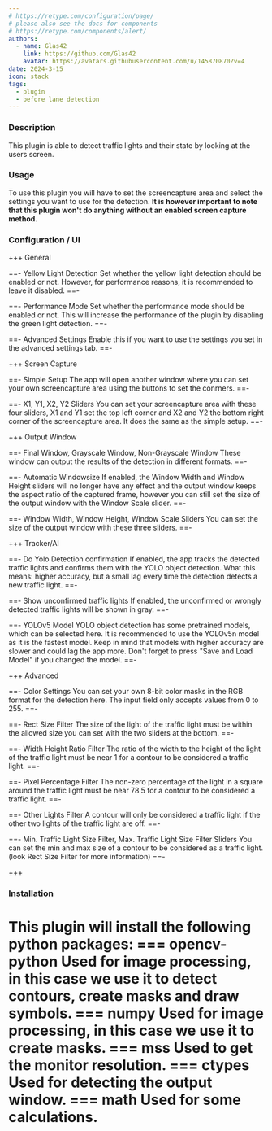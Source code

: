```yaml
---
# https://retype.com/configuration/page/
# please also see the docs for components 
# https://retype.com/components/alert/
authors: 
  - name: Glas42
    link: https://github.com/Glas42
    avatar: https://avatars.githubusercontent.com/u/145870870?v=4
date: 2024-3-15
icon: stack
tags:
  - plugin
  - before lane detection
---
```


### Description
This plugin is able to detect traffic lights and their state by looking at the users screen.

### Usage
To use this plugin you will have to set the screencapture area and select the settings you want to use for the detection. 
**It is however important to note that this plugin won't do anything without an enabled screen capture method.**

### Configuration / UI

+++ General

==- Yellow Light Detection
Set whether the yellow light detection should be enabled or not. However, for performance reasons, it is recommended to leave it disabled.
==-

==- Performance Mode
Set whether the performance mode should be enabled or not. This will increase the performance of the plugin by disabling the green light detection.
==-

==- Advanced Settings
Enable this if you want to use the settings you set in the advanced settings tab.
==-


+++ Screen Capture

==- Simple Setup
The app will open another window where you can set your own screencapture area using the buttons to set the conrners.
==-

==- X1, Y1, X2, Y2 Sliders
You can set your screencapture area with these four sliders, X1 and Y1 set the top left corner and X2 and Y2 the bottom right corner of the screencapture area.
It does the same as the simple setup.
==-


+++ Output Window

==- Final Window, Grayscale Window, Non-Grayscale Window
These window can output the results of the detection in different formats.
==-

==- Automatic Windowsize
If enabled, the Window Width and Window Height sliders will no longer have any effect and the output window keeps the aspect ratio of the captured frame, however you can still set the size of the output window with the Window Scale slider.
==-

==- Window Width, Window Height, Window Scale Sliders
You can set the size of the output window with these three sliders.
==-


+++ Tracker/AI

==- Do Yolo Detection confirmation
If enabled, the app tracks the detected traffic lights and confirms them with the YOLO object detection.
What this means: higher accuracy, but a small lag every time the detection detects a new traffic light.
==-

==- Show unconfirmed traffic lights
If enabled, the unconfirmed or wrongly detected traffic lights will be shown in gray.
==-

==- YOLOv5 Model
YOLO object detection has some pretrained models, which can be selected here. It is recommended to use the YOLOv5n model as it is the fastest model. Keep in mind that models with higher accuracy are slower and could lag the app more.
Don't forget to press "Save and Load Model" if you changed the model.
==-


+++ Advanced

==- Color Settings
You can set your own 8-bit color masks in the RGB format for the detection here. The input field only accepts values from 0 to 255.
==-

==- Rect Size Filter
The size of the light of the traffic light must be within the allowed size you can set with the two sliders at the bottom.
==-

==- Width Height Ratio Filter
The ratio of the width to the height of the light of the traffic light must be near 1 for a contour to be considered a traffic light.
==-

==- Pixel Percentage Filter
The non-zero percentage of the light in a square around the traffic light must be near 78.5 for a contour to be considered a traffic light.
==-

==- Other Lights Filter
A contour will only be considered a traffic light if the other two lights of the traffic light are off.
==-

==- Min. Traffic Light Size Filter, Max. Traffic Light Size Filter Sliders
You can set the min and max size of a contour to be considered as a traffic light.
(look Rect Size Filter for more information)
==-

+++


### Installation
This plugin will install the following python packages:
=== opencv-python
Used for image processing, in this case we use it to detect contours, create masks and draw symbols.
=== numpy
Used for image processing, in this case we use it to create masks.
=== mss
Used to get the monitor resolution.
=== ctypes
Used for detecting the output window.
=== math
Used for some calculations.
===
